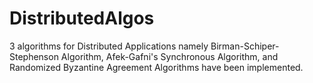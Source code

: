 # DistributedAlgos
3 algorithms for Distributed Applications namely Birman-Schiper-Stephenson Algorithm, Afek-Gafni's Synchronous Algorithm, and Randomized Byzantine Agreement Algorithms have been implemented.
